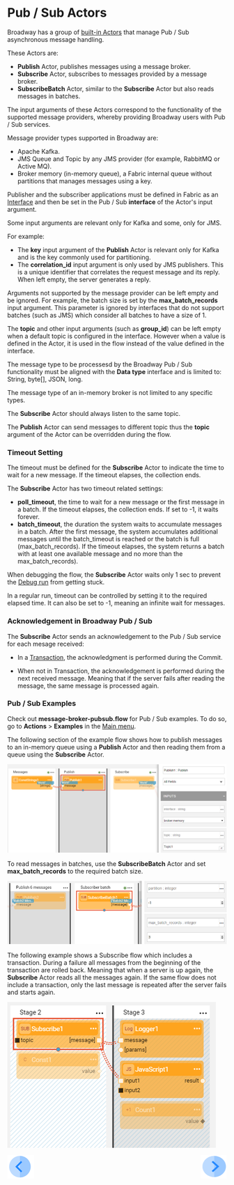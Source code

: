 # Pub / Sub Actors

Broadway has a group of [built-in Actors](../04_built_in_actor_types.md) that manage Pub / Sub asynchronous message handling. 

These Actors are:

- **Publish** Actor, publishes messages using a message broker.
- **Subscribe** Actor, subscribes to messages provided by a message broker.
- **SubscribeBatch** Actor, similar to the **Subscribe** Actor but also reads messages in batches. 

 
The input arguments of these Actors correspond to the functionality of the supported message providers, whereby providing  Broadway users with Pub / Sub services.

Message provider types supported in Broadway are:

* Apache Kafka.
* JMS Queue and Topic by any JMS provider (for example, RabbitMQ or Active MQ).
* Broker memory (in-memory queue), a Fabric internal queue without partitions that manages messages using a key.  

Publisher and the subscriber applications must be defined in Fabric as an [Interface](/articles/05_DB_interfaces/01_interfaces_overview.md) and then be set in the Pub / Sub
**interface** of the Actor's input argument. 

Some input arguments are relevant only for Kafka and some, only for JMS. 

For example:

-  The **key** input argument of the **Publish** Actor is relevant only for Kafka and is the key commonly used for partitioning. 
-  The **correlation_id** input argument is only used by JMS publishers. This is a unique identifier that correlates the request message and its reply. When left empty, the server generates a reply. 

Arguments not supported by the message provider can be left empty and be ignored. For example, the batch size is set by the **max_batch_records** input argument. This parameter is ignored by interfaces that do not support batches (such as JMS) which consider all batches to have a size of 1.

The **topic** and other input arguments (such as **group_id**) can be left empty when a default topic is configured in the interface. However when a value is defined in the Actor, it is used in the flow instead of the value defined in the interface. 

The message type to be processesd by the Broadway Pub / Sub functionality must be aligned with the **Data type** interface and is limited to: String, byte[], JSON, long. 

The message type of an in-memory broker is not limited to any specific types.

The **Subscribe** Actor should always listen to the same topic. 

The **Publish** Actor can send messages to different topic thus the **topic** argument of the Actor can be overridden during the flow.

### Timeout Setting

The timeout must be defined for the **Subscribe** Actor to indicate the time to wait for a new message. If the timeout elapses, the collection ends.

The **Subscribe** Actor has two timeout related settings:

* **poll_timeout**, the time to wait for a new message or the first message in a batch. If the timeout elapses, the collection ends. If set to -1, it waits forever.
* **batch_timeout**, the duration the system waits to accumulate messages in a batch. After the first message, the system accumulates additional messages until the batch_timeout is reached or the batch is full (max_batch_records). If the timeout elapses, the system returns a batch with at least one available message and no more than the max_batch_records).

When debugging the flow, the **Subscribe** Actor waits only 1 sec to prevent the [Debug run](../25_broadway_flow_window_run_and_debug_flow.md) from getting stuck.

In a regular run, timeout can be controlled by setting it to the required elapsed time. It can also be set to -1, meaning an infinite wait for messages.

### Acknowledgement in Broadway Pub / Sub

The **Subscribe** Actor sends an acknowledgement to the Pub / Sub service for each mesage received:

- In a [Transaction](../23_transactions.md), the acknowledgment is performed during the Commit. 

- When not in Transaction, the acknowledgement is performed during the next received message. Meaning that if the server fails after reading the message, the same message is processed again.  


### Pub / Sub Examples 

Check out **message-broker-pubsub.flow** for Pub / Sub examples. To do so, go to **Actions** > **Examples** in the [Main menu](../18_broadway_flow_window.md#main-menu).

The following section of the example flow shows how to publish messages to an in-memory queue using a **Publish** Actor and then reading them from a queue using the **Subscribe** Actor.

![image](../images/99_actors_04_1.PNG)



To read messages in batches, use the **SubscribeBatch** Actor and set **max_batch_records** to the required batch size.

![image](../images/99_actors_04_2.PNG)



The following example shows a Subscribe flow which includes a transaction. During a failure all messages from the beginning of the transaction are rolled back. Meaning that when a server is up again, the **Subscribe** Actor reads all the messages again. If the same flow does not include a transaction, only the last message is repeated after the server fails and starts again.

![image](../images/99_actors_04_3.PNG)


[![Previous](/articles/images/Previous.png)](03_parsers_actors.md)[<img align="right" width="60" height="54" src="/articles/images/Next.png">](05_db_actors.md)
